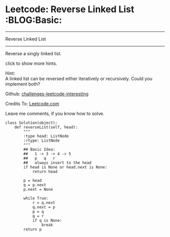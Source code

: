 # Leetcode: Reverse Linked List     :BLOG:Basic:


---

Reverse Linked List  

---

Reverse a singly linked list.  

click to show more hints.  

Hint:  
A linked list can be reversed either iteratively or recursively. Could you implement both?  

Github: [challenges-leetcode-interesting](https://github.com/DennyZhang/challenges-leetcode-interesting/tree/master/reverse-linked-list)  

Credits To: [Leetcode.com](https://leetcode.com/problems/reverse-linked-list/description/)  

Leave me comments, if you know how to solve.  

    class Solution(object):
        def reverseList(self, head):
            """
            :type head: ListNode
            :rtype: ListNode
            """
            ## Basic Idea:
            ##   1 -> 3 -> 4 -> 5
            ##   p   q   r
            ##   always insert to the head
            if head is None or head.next is None:
                return head
    
            p = head
            q = p.next
            p.next = None
    
            while True:
                r = q.next
                q.next = p
                p = q
                q = r
                if q is None:
                    break
            return p